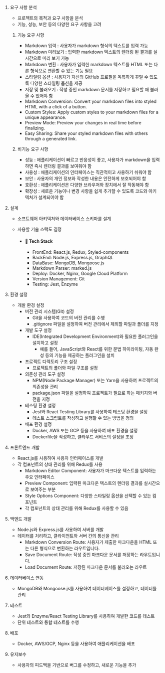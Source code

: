 1. 요구 사항 분석

   - 프로젝트의 목적과 요구 사항을 분석
   - 기능, 성능, 보안 등의 다양한 요구 사항을 고려

   1. 기능 요구 사항

      - Markdown 입력 : 사용자가 markdown 형식의 텍스트를 입력 가능
      - Markdown 미리보기 : 입력한 markdown 텍스트의 렌더링 된 결과를 실시간으로 미리 보기 가능
      - Markdown 변환 : 사용자가 입력한 markdown 텍스트를 HTML 또는 다른 형식으로 변환할 수 있는 기능 필요
      - 스타일링 옵션 : 사용자가 자신의 GitHub 프로필을 독특하게 꾸밀 수 있도록 다양한 스타일링 옵션을 제공
      - 저장 및 불러오기 : 작성 중인 markdown 문서를 저장하고 필요할 때 불러올 수 있어야 함
      - Markdown Conversion: Convert your markdown files into styled HTML with a click of a button.
      - Custom Styles: Apply custom styles to your markdown files for a unique appearance.
      - Preview Mode: Preview your changes in real time before finalizing.
      - Easy Sharing: Share your styled markdown files with others through a generated link.

   2. 비기능 요구 사항

      - 성능 : 애플리케이션이 빠르고 반응성이 좋고, 사용자가 markdown을 입력하면 즉시 렌더링 결과를 보여줘야 함
      - 사용성 : 애플리케이션의 인터페이스는 직관적이고 사용하기 쉬워야 함
      - 보안 : 사용자의 개인 정보와 작성한 내용은 안전하게 보호되어야 함
      - 호환성 : 애플리케이션은 다양한 브라우저와 장치에서 잘 작동해야 함
      - 확장성 : 새로운 기능이나 변경 사항을 쉽게 추가할 수 있도록 코드와 아키텍처가 설계되어야 함

2. 설계

   - 소프트웨어 아키텍처와 데이터베이스 스키마를 설계
   - 사용할 기술 스택도 결정

     - #### 🚀 Tech Stack

       - FrontEnd: React.js, Redux, Styled-components
       - BackEnd: Node.js, Express.js, GraphQL
       - DataBase: MongoDB, Mongoose.js
       - Markdown Parser: marked.js
       - Deploy: Docker, Nginx, Google Cloud Platform
       - Version Management: Git
       - Testing: Jest, Enzyme

3. 환경 설정

   - 개발 환경 설정
     - 버전 관리 시스템(Git) 설정
       - Git을 사용하여 코드의 버전 관리를 수행
       - .gitignore 파일을 설정하여 버전 관리에서 제외할 파일과 폴더를 지정
     - 개발 도구 설정
       - IDE(Integrated Development Environment)와 필요한 플러그인을 설치하고 설정
         - 예를 들어, JavaScript와 React를 위한 문법 하이라이팅, 자동 완성 등의 기능을 제공하는 플러그인을 설치
     - 프로젝트 디렉토리 구조 설정
       - 프로젝트의 폴더와 파일 구조를 설정
     - 의존성 관리 도구 설정
       - NPM(Node Package Manager) 또는 Yarn을 사용하여 프로젝트의 의존성을 관리
       - package.json 파일을 설정하여 프로젝트가 필요로 하는 패키지와 버전을 지정
     - 테스팅 환경 설정
       - Jest와 React Testing Library를 사용하여 테스팅 환경을 설정
       - 테스트 스크립트를 작성하고 실행할 수 있는 방법을 정의
     - 배포 환경 설정
       - Docker, AWS 또는 GCP 등을 사용하여 배포 환경을 설정
       - Dockerfile을 작성하고, 클라우드 서비스의 설정을 조정

4. 프론트엔드 개발

   - React.js를 사용하여 사용자 인터페이스를 개발
   - 각 컴포넌트의 상태 관리를 위해 Redux를 사용
     - Markdown Editor Component: 사용자가 마크다운 텍스트를 입력하는 주요 인터페이스
     - Preview Component: 입력된 마크다운 텍스트의 렌더링 결과를 실시간으로 보여주는 부분
     - Style Options Component: 다양한 스타일링 옵션을 선택할 수 있는 컴포넌트
     - 각 컴포넌트의 상태 관리를 위해 Redux를 사용할 수 있음

5. 백엔드 개발

   - Node.js와 Express.js를 사용하여 서버를 개발
   - 데이터를 처리하고, 클라이언트와 서버 간의 통신을 관리
     - Markdown Conversion Route: 사용자가 제출한 마크다운을 HTML 또는 다른 형식으로 변환하는 라우트입니다.
     - Save Document Route: 작성 중인 마크다운 문서를 저장하는 라우트입니다.
     - Load Document Route: 저장된 마크다운 문서를 불러오는 라우트

6. 데이터베이스 연동

   - MongoDB와 Mongoose.js를 사용하여 데이터베이스를 설정하고, 데이터를 관리

7. 테스트

   - Jest와 Enzyme/React Testing Library를 사용하여 개발한 코드를 테스트
   - 단위 테스트와 통합 테스트를 수행

8. 배포

   - Docker, AWS/GCP, Nginx 등을 사용하여 애플리케이션을 배포

9. 유지보수
   - 사용자의 피드백을 기반으로 버그를 수정하고, 새로운 기능을 추가
